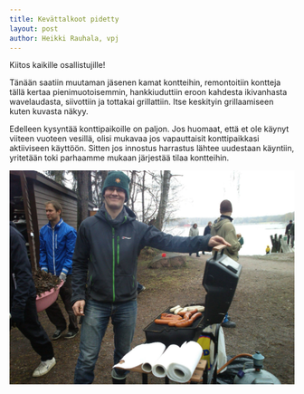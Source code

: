 ```yaml
---
title: Kevättalkoot pidetty
layout: post
author: Heikki Rauhala, vpj
---
```


Kiitos kaikille osallistujille!

Tänään saatiin muutaman jäsenen kamat kontteihin, remontoitiin kontteja tällä kertaa pienimuotoisemmin, hankkiuduttiin eroon kahdesta ikivanhasta wavelaudasta, siivottiin ja tottakai grillattiin. Itse keskityin grillaamiseen kuten kuvasta näkyy.

Edelleen kysyntää konttipaikoille on paljon. Jos huomaat, että et ole
käynyt viiteen vuoteen vesillä, olisi mukavaa jos vapauttaisit
konttipaikkasi aktiiviseen käyttöön. Sitten jos innostus harrastus lähtee uudestaan käyntiin, yritetään toki parhaamme mukaan järjestää tilaa kontteihin.

[![Grillausta](/img/posts/2014-05-10-kevattalkoot-pidetty/10269194_10152279169257550_2676441747355418894_o.jpg)](https://www.facebook.com/events/235960793194858/)

